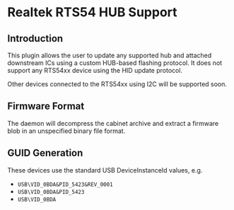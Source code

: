 Realtek RTS54 HUB Support
=========================

Introduction
------------

This plugin allows the user to update any supported hub and attached downstream
ICs using a custom HUB-based flashing protocol. It does not support any RTS54xx
device using the HID update protocol.

Other devices connected to the RTS54xx using I2C will be supported soon.

Firmware Format
---------------

The daemon will decompress the cabinet archive and extract a firmware blob in
an unspecified binary file format.

GUID Generation
---------------

These devices use the standard USB DeviceInstanceId values, e.g.

 * `USB\VID_0BDA&PID_5423&REV_0001`
 * `USB\VID_0BDA&PID_5423`
 * `USB\VID_0BDA`
